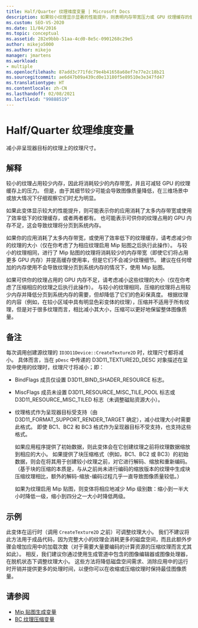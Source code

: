 ```yaml
---
title: Half/Quarter 纹理维度变量 | Microsoft Docs
description: 如果较小纹理显示显著的性能提升，则表明内存带宽压力或 GPU 纹理缓存的低效使用。 请考虑减小纹理。
ms.custom: SEO-VS-2020
ms.date: 11/04/2016
ms.topic: conceptual
ms.assetid: 282e9bbb-51aa-4cd0-8e5c-0901268c29e5
author: mikejo5000
ms.author: mikejo
manager: jmartens
ms.workload:
- multiple
ms.openlocfilehash: 87add3c771fdc79e4b41658a68ef7e77e2c18b21
ms.sourcegitcommit: ae6d47b09a439cd0e13180f5e89510e3e347fd47
ms.translationtype: HT
ms.contentlocale: zh-CN
ms.lasthandoff: 02/08/2021
ms.locfileid: "99888519"
---
```

# <a name="halfquarter-texture-dimensions-variant"></a>Half/Quarter 纹理维度变量
减小非呈现器目标的纹理上的纹理尺寸。

## <a name="interpretation"></a>解释
 较小的纹理占用较少内存，因此将消耗较少的内存带宽，并且可减轻 GPU 的纹理缓存上的压力。 但是，由于其细节较少可能会导致图像质量降低，在三维场景中或放大情况下仔细观察它们时尤为明显。

 如果此变体显示较大的性能提升，则可能表示你的应用消耗了太多内存带宽或使用了效率低下的纹理缓存，或者两者都有。 也可能表示可供你的纹理占用的 GPU 内存不足，这会导致纹理将分页到系统内存。

 如果你的应用消耗了太多内存带宽，或使用了效率低下的纹理缓存，请考虑减少你的纹理的大小（仅在你考虑了为相应纹理启用 Mip 贴图之后执行此操作）。 与较小的纹理相同，进行了 Mip 贴图的纹理将消耗较少的内存带宽（即使它们将占用更多 GPU 内存）并提高缓存使用率，但是它们不会减少纹理细节。 建议在任何增加的内存使用不会导致纹理分页到系统内存的情况下，使用 Mip 贴图。

 如果可供你的纹理占用的 GPU 内存不足，请考虑减小这些纹理的大小（仅在你考虑了压缩相应的纹理之后执行此操作）。 与较小的纹理相同，压缩的纹理将占用较少内存并降低分页到系统内存的需要，但却降低了它们的色彩保真度。 根据纹理的内容（例如，在较小区域中具有明显色彩变体的纹理），压缩并不适用于所有纹理，但是对于很多纹理而言，相比减小其大小，压缩可以更好地保留整体图像质量。

## <a name="remarks"></a>备注
 每次调用创建源纹理的 `ID3D11Device::CreateTexture2D` 时，纹理尺寸都将减小。 具体而言，当在 `pDesc` 中传递的 D3D11_TEXTURE2D_DESC 对象描述在呈现中使用的纹理时，纹理尺寸将减小；即：

- BindFlags 成员仅设置 D3D11_BIND_SHADER_RESOURCE 标志。

- MiscFlags 成员未设置 D3D11_RESOURCE_MISC_TILE_POOL 标志或 D3D11_RESOURCE_MISC_TILED 标志（未调整磁贴资源大小）。

- 纹理格式作为呈现器目标受支持（由 D3D11_FORMAT_SUPPORT_RENDER_TARGET 确定），减小纹理大小时需要此格式。 即使 BC1、BC2 和 BC3 格式作为呈现器目标不受支持，也支持这些格式。

  如果应用程序提供了初始数据，则此变体会在它创建纹理之前将纹理数据缩放到相应的大小。 如果提供了块压缩格式（例如，BC1、BC2 或 BC3）的初始数据，则会在将其用于创建较小纹理之前，对它进行解码、缩放和重新编码。 （基于块的压缩的本质是，与从之前尚未进行编码的缩放版本的纹理中生成块压缩纹理相比，额外的解码-缩放-编码过程几乎一直导致图像质量较低。）

  如果为纹理启用 Mip 贴图，则变体将相应地减少 Mip 级别数：缩小到一半大小时降低一级，缩小到四分之一大小时降低两级。

## <a name="example"></a>示例
 此变体在运行时（调用 `CreateTexture2D` 之前）可调整纹理大小。 我们不建议将此方法用于成品代码，因为完整大小的纹理会消耗更多的磁盘空间，而且此额外步骤会增加应用中的加载次数（对于需要大量要编码的计算资源的压缩纹理而言尤其如此）。 相反，我们建议你通过使用生成管道中包含的图像编辑器或图像处理器，在脱机状态下调整纹理大小。 这些方法将降低磁盘空间需求、消除应用中的运行时开销并提供更多的处理时间，以便你可以在收缩或压缩纹理时保持最佳图像质量。

## <a name="see-also"></a>请参阅
- [Mip 贴图生成变量](mip-map-generation-variant.md)
- [BC 纹理压缩变量](bc-texture-compression-variant.md)